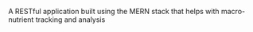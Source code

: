 A RESTful application built using the MERN stack that helps with macro-nutrient tracking and analysis
